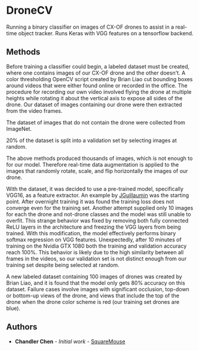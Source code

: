 # DroneCV

Running a binary classifier on images of CX-OF drones to assist in a real-time object tracker. Runs Keras with VGG features on a tensorflow backend.


## Methods

Before training a classifier could begin, a labeled dataset must be created, where one contains images of our CX-OF drone and the other doesn't. A color thresholding OpenCV script created by Brian Liao cut bounding boxes around videos that were either found online or recorded in the office. The procedure for recording our own video involved flying the drone at multiple heights while rotating it about the vertical axis to expose all sides of the drone. Our dataset of images containing our drone were then extracted from the video frames.

The dataset of images that do not contain the drone were collected from ImageNet.

20% of the dataset is split into a validation set by selecting images at random.

The above methods produced thousands of images, which is not enough to for our model. Therefore real-time data augmentation is applied to the images that randomly rotate, scale, and flip horizontally the images of our drone.

With the dataset, it was decided to use a pre-trained model, specifically VGG16, as a feature extractor. An example by [JGuillaumin](https://github.com/keras-team/keras/issues/4465) was the starting point. After overnight training it was found the training loss does not converge even for the training set. Another attempt supplied only 10 images for each the drone and not-drone classes and the model was still unable to overfit. This strange behavior was fixed by removing both fully connected ReLU layers in the architecture and freezing the VGG layers from being trained. With this modification, the model effectively performs binary softmax regression on VGG features. Unexpectedly, after 10 minutes of training on the Nvidia GTX 1080 both the training and validation accuracy reach 100%. This behavior is likely due to the high similarity between all frames in the videos, so our validation set is not distinct enough from our training set despite being selected at random.

A new labeled dataset containing 100 images of drones was created by Brian Liao, and it is found that the model only gets 80% accuracy on this dataset. Failure cases involve images with significant occlusion, top-down or bottom-up views of the drone, and views that include the top of the drone when the drone color scheme is red (our training set drones are blue).


## Authors

* **Chandler Chen** - *Initial work* - [SquareMouse](https://github.com/SquareMouse/)
